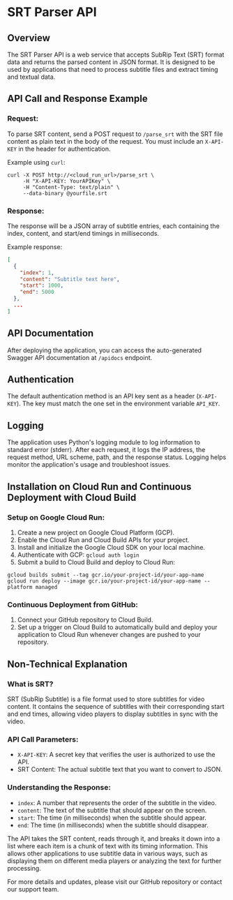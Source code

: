 # SRT Parser API

## Overview
The SRT Parser API is a web service that accepts SubRip Text (SRT) format data and returns the parsed content in JSON format. It is designed to be used by applications that need to process subtitle files and extract timing and textual data.

## API Call and Response Example

### Request:
To parse SRT content, send a POST request to `/parse_srt` with the SRT file content as plain text in the body of the request. You must include an `X-API-KEY` in the header for authentication.

Example using `curl`:
```
curl -X POST http://<cloud_run_url>/parse_srt \
     -H "X-API-KEY: YourAPIKey" \
     -H "Content-Type: text/plain" \
     --data-binary @yourfile.srt
```

### Response:
The response will be a JSON array of subtitle entries, each containing the index, content, and start/end timings in milliseconds.

Example response:
```json
[
  {
    "index": 1,
    "content": "Subtitle text here",
    "start": 1000,
    "end": 5000
  },
  ...
]
```

## API Documentation
After deploying the application, you can access the auto-generated Swagger API documentation at `/apidocs` endpoint.

## Authentication
The default authentication method is an API key sent as a header (`X-API-KEY`). The key must match the one set in the environment variable `API_KEY`.

## Logging
The application uses Python's logging module to log information to standard error (stderr). After each request, it logs the IP address, the request method, URL scheme, path, and the response status. Logging helps monitor the application's usage and troubleshoot issues.

## Installation on Cloud Run and Continuous Deployment with Cloud Build

### Setup on Google Cloud Run:
1. Create a new project on Google Cloud Platform (GCP).
2. Enable the Cloud Run and Cloud Build APIs for your project.
3. Install and initialize the Google Cloud SDK on your local machine.
4. Authenticate with GCP: `gcloud auth login`
5. Submit a build to Cloud Build and deploy to Cloud Run:
```
gcloud builds submit --tag gcr.io/your-project-id/your-app-name
gcloud run deploy --image gcr.io/your-project-id/your-app-name --platform managed
```

### Continuous Deployment from GitHub:
1. Connect your GitHub repository to Cloud Build.
2. Set up a trigger on Cloud Build to automatically build and deploy your application to Cloud Run whenever changes are pushed to your repository.

## Non-Technical Explanation

### What is SRT?
SRT (SubRip Subtitle) is a file format used to store subtitles for video content. It contains the sequence of subtitles with their corresponding start and end times, allowing video players to display subtitles in sync with the video.

### API Call Parameters:
- `X-API-KEY`: A secret key that verifies the user is authorized to use the API.
- SRT Content: The actual subtitle text that you want to convert to JSON.

### Understanding the Response:
- `index`: A number that represents the order of the subtitle in the video.
- `content`: The text of the subtitle that should appear on the screen.
- `start`: The time (in milliseconds) when the subtitle should appear.
- `end`: The time (in milliseconds) when the subtitle should disappear.

The API takes the SRT content, reads through it, and breaks it down into a list where each item is a chunk of text with its timing information. This allows other applications to use subtitle data in various ways, such as displaying them on different media players or analyzing the text for further processing.

For more details and updates, please visit our GitHub repository or contact our support team.